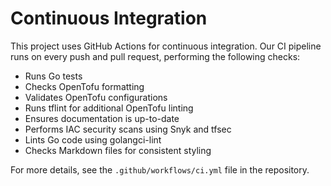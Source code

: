 # Continuous Integration

This project uses GitHub Actions for continuous integration. Our CI pipeline runs on every push and pull request, performing the following checks:

- Runs Go tests
- Checks OpenTofu formatting
- Validates OpenTofu configurations
- Runs tflint for additional OpenTofu linting
- Ensures documentation is up-to-date
- Performs IAC security scans using Snyk and tfsec
- Lints Go code using golangci-lint
- Checks Markdown files for consistent styling

For more details, see the `.github/workflows/ci.yml` file in the repository.
